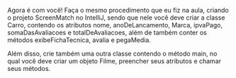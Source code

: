 Agora é com você! Faça o mesmo procedimento que eu fiz na aula, criando o projeto ScreenMatch no IntelliJ, 
sendo que nele você deve criar a classe Carro, contendo os atributos nome, anoDeLancamento, 
Marca, ipvaPago, somaDasAvaliacoes e totalDeAvaliacoes, além de também conter os métodos exibeFichaTecnica, avalia e pegaMedia.

Além disso, crie também uma outra classe contendo o método main, no qual você deve criar um objeto Filme, preencher seus atributos e chamar seus métodos.
